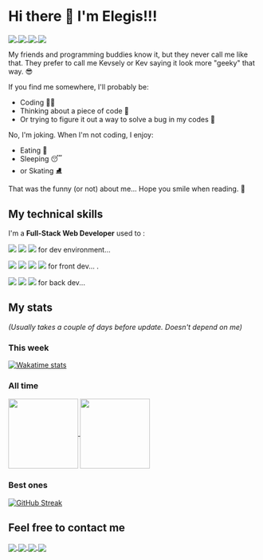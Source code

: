 # Hi there 👋 I'm Elegis!!! 
<a href="https://github.com/Kevsely">
  <img align="center" src="https://img.shields.io/badge/GitHub-000000?style=for-the-badge&logo=GitHub&logoColor=white" />
</a>
<a href="https://www.linkedin.com/in/Kevsely/">
  <img align="center" src="https://img.shields.io/badge/linkedin-0e76a8?style=for-the-badge&logo=linkedin&logoColor=white" />
</a>
<a href="mailto:elegis.sossou@yahoo.com">
  <img align="center" src="https://img.shields.io/badge/yahoo-720e9e?style=for-the-badge&logo=yahoo&logoColor=white" />
</a>
<a href="mailto:elegis.sossou@gmail.com">
  <img align="center" src="https://img.shields.io/badge/gmail-EA4335?style=for-the-badge&logo=gmail&logoColor=white" />
</a>


My friends and programming buddies know it, but they never call me like that.
They prefer to call me Kevsely or Kev saying it look more "geeky" that way. 😎

If you find me somewhere, I'll probably be: 
- Coding 👨‍💻 
- Thinking about a piece of code 🤔
- Or trying to figure it out a way to solve a bug in my codes 🤯 

No, I'm joking. When I'm not coding, I enjoy:
- Eating 🤤
- Sleeping 😴  
- or Skating ⛸ 

That was the funny (or not) about me... 
Hope you smile when reading. 🙂

## My technical skills 
I'm a **Full-Stack Web Developer** used to : 


![](https://img.shields.io/badge/OS-Linux-informational?style=flat&logo=linux&logoColor=white&color=blue)
![](https://img.shields.io/badge/Shell-Bash-informational?style=flat&logo=gnubash&logoColor=white&color=blue)
![](https://img.shields.io/badge/Editor-VSCode-informational?style=flat&logo=visualstudiocode&logoColor=white&color=blue)  for dev environment... 


![](https://img.shields.io/badge/Code-HTML-informational?style=flat&logo=html5&logoColor=white&color=blue)
![](https://img.shields.io/badge/Code-CSS-informational?style=flat&logo=css3&logoColor=white&color=blue)
![](https://img.shields.io/badge/Code-JavaScript-informational?style=flat&logo=javascript&logoColor=white&color=blue)
  ![](https://img.shields.io/badge/Code-React-informational?style=flat&logo=react&logoColor=white&color=blue)  for front dev... 
. 
  
![](https://img.shields.io/badge/Code-Node.js-informational?style=flat&logo=nodedotjs&logoColor=white&color=blue)
![](https://img.shields.io/badge/Code-Express.js-informational?style=flat&logo=express&logoColor=white&color=blue)
![](https://img.shields.io/badge/Tool-PostgreSQL-informational?style=flat&logo=postgresql&logoColor=white&color=blue)  for back dev... 

## My stats
*(Usually takes a couple of days before update. Doesn't depend on me)*
### This week
[![Wakatime stats](https://github-readme-stats.vercel.app/api/wakatime?username=Kevsely&layout=compact&v=2)](https://github.com/Kevsely)

### All time
<a href="https://github.com/Kevsely">
  <img height="140em" align="center" src="https://github-readme-stats.vercel.app/api?username=Kevsely&show_icons=true&hide=stars&count_private=true" />
</a>
<a href="https://github.com/Kevsely">
  <img height="140em" align="center" src="https://github-readme-stats.vercel.app/api/top-langs/?username=Kevsely&layout=compact" />
</a>

### Best ones
[![GitHub Streak](https://github-readme-streak-stats.herokuapp.com/?user=Kevsely&ring=5194f0&fire=5194f0&currStreakLabel=5194f0)](https://github.com/Kevsely)



## Feel free to contact me 

<a href='https://github.com/Kevsely'>
  <img align="center" src="https://img.shields.io/badge/GitHub-000000?style=for-the-badge&logo=GitHub&logoColor=white" />
</a>
<a href="https://www.linkedin.com/in/Kevsely/">
  <img align="center" src="https://img.shields.io/badge/linkedin-0e76a8?style=for-the-badge&logo=linkedin&logoColor=white" />
</a>
<a href="mailto:elegis.sossou@yahoo.com">
  <img align="center" src="https://img.shields.io/badge/yahoo-720e9e?style=for-the-badge&logo=yahoo&logoColor=white" />
</a>
<a href="mailto:elegis.sossou@gmail.com">
  <img align="center" src="https://img.shields.io/badge/gmail-EA4335?style=for-the-badge&logo=gmail&logoColor=white" />
</a>
